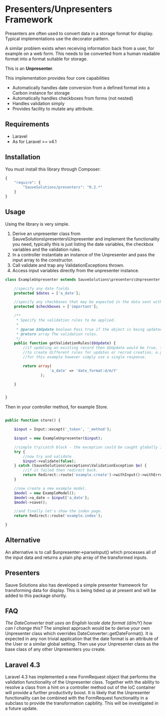 Presenters/Unpresenters Framework
=====================

Presenters are often used to convert data in a storage format for display. Typical implementations use the decorator pattern.

A similar problem exists when receiving information back from a user, for example on a web form. This needs to be
converted from a human readable format into a format suitable for storage.

This is an **Unpresenter**.

This implementation provides four core capabilities

* Automatically handles date conversion from a defined format into a Carbon instance for storage
* Automatically handles checkboxes from forms (not nested)
* Handles validation simply
* Provides facility to mutate any attribute.

Requirements
------------
* Laravel
* As for Laravel >= v4.1

Installation
------------
You must install this library through Composer:

```javascript
{
    "require": {
        "SauveSolutions/presenters": "0.2.*"
    }
}
```

Usage
------

Using the library is very simple.

1. Derive an unpresenter class from SauveSolutions\presenters\Unpresenter and implement the functionality you need, typically
this is just listing the date variables, the checkbox variables and the validation rules.
2. In a controller instantiate an instance of the Unpresenter and pass the input array to the constructor.
3. Call validate and trap any ValidationExceptions thrown.
4. Access input variables directly from the unpresenter instance.

```php
class ExampleUnpresenter extends SauveSolutions\presenters\Unpresenter {

    //specify any date fields
    protected $dates = ['a_date'];

    //specify any checkboxes that may be expected in the data sent with the web request
    protected $checkboxes = ['important'];

    /**
     * Specify the validation rules to be applied.
     *
     * @param $bUpdate boolean Pass true if the object is being updated, false otherwise.
     * @return array The validation rules.
     */
    public function getValidationRules($bUpdate) {
        //if updating an existing record then $bUpdate would be true, for a new record it would be false. This allows you
        //to create different rules for updates or recrod creation, e.g. unique checks that exclude the current record.
        //for this example however simply use a single response.

        return array(
                    'a_date' => 'date_format:d/m/Y'
                );

    }


}
```

Then in your controller method, for example Store.

```php

public function store() {

    $input = Input::except('_token', '_method');

    $input = new ExampleUnpresenter($input);

    //simple try/catch block - the exception could be caught globally if preferred.
    try {
        //now try and validate
        $input->validate(false);
    } catch (SauveSolutions\exceptions\ValidationException $e) {
        //if it failed then redirect back.
        return Redirect::route('example.create')->withInput()->withErrors($e->getValidationErrors());
    }

    //now create a new example model.
    $model = new ExampleModel();
    $model->a_date = $input['a_date'];
    $model->save();

    //and finally let's show the index page.
    return Redirect::route('example.index');

}

```

Alternative
-----------
An alternative is to call $unpresenter->parseInput() which processes all of the input data and returns a plain php array
of the transformed inputs.


Presenters
----------
Sauve Solutions also has developed a simple presenter framework for transforming data for display. This is being tidied up
at present and will be added to this package shortly.

FAQ
---
*The DateConverter trait uses an English locale date format (d/m/Y) how can I change this?* The simplest approach would be
to derive your own Unpresenter class which overrides DateConverter::getDateFormat(). It is expected in any non trivial application
that the date format is an attribute of the User or a similar global setting. Then use your Unpresenter class as the base class
 of any other Unpresenters you create.

Laravel 4.3
------------
Laravel 4.3 has implemented a new FormRequest object that performs the validation functionality of the Unpresenter class. Together with the
ability to resolve a class from a hint on a controller method out of the IoC container will provide a further productivity boost.
It is likely that the Unpresenter functionality can be combined with the FormRequest functionality in a subclass to provide the
transformation capbility. This will be investigated in a future update.